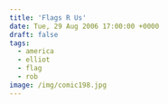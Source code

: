 ```yaml
---
title: 'Flags R Us'
date: Tue, 29 Aug 2006 17:00:00 +0000
draft: false
tags:
  - america
  - elliot
  - flag
  - rob
image: /img/comic198.jpg
---
```


